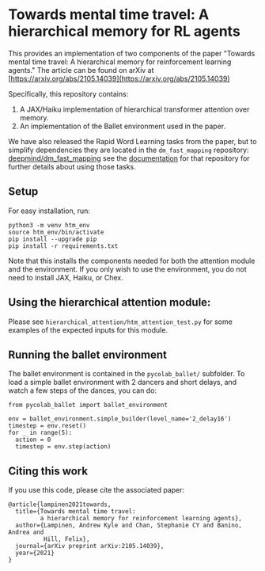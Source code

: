 # Towards mental time travel: A hierarchical memory for RL agents

This provides an implementation of two components of the paper "Towards mental
time travel: A hierarchical memory for reinforcement learning agents." The
article can be found on arXiv at [https://arxiv.org/abs/2105.14039](https://arxiv.org/abs/2105.14039)

Specifically, this repository contains:

1) A JAX/Haiku implementation of hierarchical transformer attention over memory.
2) An implementation of the Ballet environment used in the paper.

We have also released the Rapid Word Learning tasks from the paper, but to
simplify dependencies they are located in the `dm_fast_mapping` repository:
[deepmind/dm_fast_mapping](https://github.com/deepmind/dm_fast_mapping) see the
[documentation](https://github.com/deepmind/dm_fast_mapping/blob/master/docs/index.md)
for that repository for further details about using those tasks.

## Setup

For easy installation, run:

```shell
python3 -m venv htm_env
source htm_env/bin/activate
pip install --upgrade pip
pip install -r requirements.txt
```

Note that this installs the components needed for both the attention module and
the environment. If you only wish to use the environment, you do not need to
install JAX, Haiku, or Chex.

## Using the hierarchical attention module:

Please see `hierarchical_attention/htm_attention_test.py` for some examples of
the expected inputs for this module.

## Running the ballet environment

The ballet environment is contained in the `pycolab_ballet/` subfolder. To load
a simple ballet environment with 2 dancers and short delays, and watch a few
steps of the dances, you can do:

```
from pycolab_ballet import ballet_environment

env = ballet_environment.simple_builder(level_name='2_delay16')
timestep = env.reset()
for _ in range(5):
  action = 0
  timestep = env.step(action)
```

## Citing this work

If you use this code, please cite the associated paper:

```
@article{lampinen2021towards,
  title={Towards mental time travel:
         a hierarchical memory for reinforcement learning agents},
  author={Lampinen, Andrew Kyle and Chan, Stephanie CY and Banino, Andrea and
          Hill, Felix},
  journal={arXiv preprint arXiv:2105.14039},
  year={2021}
}
```

